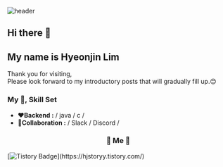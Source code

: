 ![header](https://capsule-render.vercel.app/api?type=soft&color=03A9F4&height=150&section=header&text=Welcome_My_Github&fontSize=70&animation=twinkling)





## Hi there 👋
## My name is Hyeonjin Lim

Thank you for visiting,</br>
Please look forward to my introductory posts that will gradually fill up.😊


### My 📝, Skill Set
- **❤️Backend  :** / java / c / 
- **💙Collaboration :** / Slack / Discord /






<h3 align="center"> 🧸 Me 🧸 </h3>
<p align="center">

[![Tistory Badge](https://img.shields.io/badge/-Tech%20Blog-00acee?style=flat&logo=Tistory&logoColor=white&link=[https://hjstoryy.tistory.com/](https://hjstoryy.tistory.com/))](https://hjstoryy.tistory.com/)

</p>
<br>

<!--

- **💛DevOps   :** / AWS / K8S / Docker /
- **💚Frontend :** / HTML5 / CSS3(SCSS) / JS(ES6) / React / Flutter /

**jini5/jini5** is a ✨ _special_ ✨ repository because its `README.md` (this file) appears on your GitHub profile.

Here are some ideas to get you started:

- 🔭 I’m currently working on ...
- 🌱 I’m currently learning ...
- 👯 I’m looking to collaborate on ...
- 🤔 I’m looking for help with ...
- 💬 Ask me about ...
- 📫 How to reach me: ...
- 😄 Pronouns: ...
- ⚡ Fun fact: ...
-->


